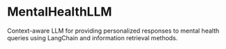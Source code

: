# MentalHealthLLM
Context-aware LLM for providing personalized responses to mental health queries using LangChain and information retrieval methods.
